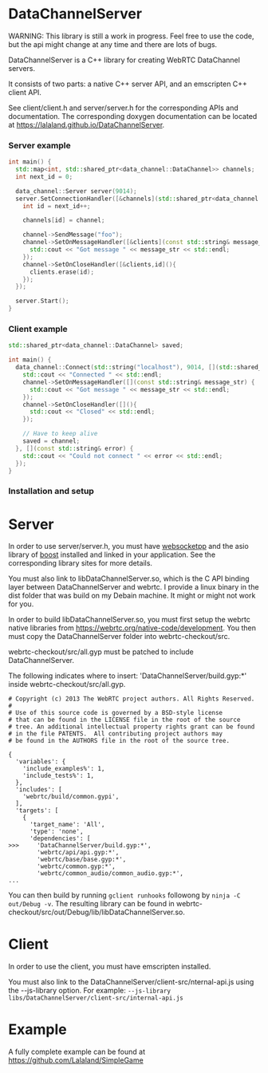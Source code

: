 DataChannelServer
============

WARNING: This library is still a work in progress. Feel free to use the code, but the api might change at any time and there are lots of bugs.


DataChannelServer is a C++ library for creating WebRTC DataChannel servers.

It consists of two parts: a native C++ server API, and an emscripten C++ client API.

See client/client.h and server/server.h for the corresponding APIs and documentation.
The corresponding doxygen documentation can be located at https://lalaland.github.io/DataChannelServer.

### Server example

```cpp
int main() {
  std::map<int, std::shared_ptr<data_channel::DataChannel>> channels;
  int next_id = 0;

  data_channel::Server server(9014);
  server.SetConnectionHandler([&channels](std::shared_ptr<data_channel::DataChannel> channel) {
    int id = next_id++;

    channels[id] = channel;

    channel->SendMessage("foo");
    channel->SetOnMessageHandler([&clients](const std::string& message_str) {
      std::cout << "Got message " << message_str << std::endl;
    });
    channel->SetOnCloseHandler([&clients,id](){
      clients.erase(id);
    });
  });

  server.Start();
}
```

### Client example

```cpp
std::shared_ptr<data_channel::DataChannel> saved;

int main() {
  data_channel::Connect(std::string("localhost"), 9014, [](std::shared_ptr<data_channel::DataChannel> channel) {
    std::cout << "Connected " << std::endl;
    channel->SetOnMessageHandler([](const std::string& message_str) {
      std::cout << "Got message " << message_str << std::endl;
    });
    channel->SetOnCloseHandler([](){
      std::cout << "Closed" << std::endl;
    });

    // Have to keep alive
    saved = channel;
  }, [](const std::string& error) {
    std::cout << "Could not connect " << error << std::endl;
  });
}
```

### Installation and setup

# Server

In order to use server/server.h, you must have [websocketpp](https://github.com/zaphoyd/websocketpp) and the asio library of  [boost](http://www.boost.org/) installed and linked in your application. See the corresponding library sites for more details.

You must also link to libDataChannelServer.so, which is the C API binding layer between DataChannelServer and webrtc.
I provide a linux binary in the dist folder that was build on my Debain machine. It might or might not work for you.

In order to build libDataChannelServer.so, you must first setup the webrtc native libraries from https://webrtc.org/native-code/development. You then must copy the DataChannelServer folder into webrtc-checkout/src.

webrtc-checkout/src/all.gyp must be patched to include DataChannelServer.

The following indicates where to insert: 'DataChannelServer/build.gyp:*' inside webrtc-checkout/src/all.gyp.
```
# Copyright (c) 2013 The WebRTC project authors. All Rights Reserved.
#
# Use of this source code is governed by a BSD-style license
# that can be found in the LICENSE file in the root of the source
# tree. An additional intellectual property rights grant can be found
# in the file PATENTS.  All contributing project authors may
# be found in the AUTHORS file in the root of the source tree.

{
  'variables': {
    'include_examples%': 1,
    'include_tests%': 1,
  },
  'includes': [
    'webrtc/build/common.gypi',
  ],
  'targets': [
    {
      'target_name': 'All',
      'type': 'none',
      'dependencies': [
>>>     'DataChannelServer/build.gyp:*',
        'webrtc/api/api.gyp:*',
        'webrtc/base/base.gyp:*',
        'webrtc/common.gyp:*',
        'webrtc/common_audio/common_audio.gyp:*',
...
```

You can then build by running `gclient runhooks` followong by `ninja -C out/Debug -v`.
The resulting library can be found in webrtc-checkout/src/out/Debug/lib/libDataChannelServer.so.

# Client

In order to use the client, you must have emscripten installed.

You must also link to the DataChannelServer/client-src/nternal-api.js using the --js-library option.
For example: `--js-library libs/DataChannelServer/client-src/internal-api.js`

# Example

A fully complete example can be found at https://github.com/Lalaland/SimpleGame
